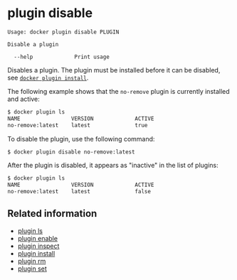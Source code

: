 <!--[metadata]>
+++
title = "plugin disable"
description = "the plugin disable command description and usage"
keywords = ["plugin, disable"]
[menu.main]
parent = "smn_cli"
+++
<![end-metadata]-->

# plugin disable

    Usage: docker plugin disable PLUGIN

    Disable a plugin

      --help             Print usage

Disables a plugin. The plugin must be installed before it can be disabled,
see [`docker plugin install`](plugin_install.md).


The following example shows that the `no-remove` plugin is currently installed
and active:

```bash
$ docker plugin ls
NAME                VERSION             ACTIVE
no-remove:latest    latest              true
```
To disable the plugin, use the following command:

```bash
$ docker plugin disable no-remove:latest
```

After the plugin is disabled, it appears as "inactive" in the list of plugins:

```bash
$ docker plugin ls
NAME                VERSION             ACTIVE
no-remove:latest    latest              false
```

## Related information

* [plugin ls](plugin_ls.md)
* [plugin enable](plugin_enable.md)
* [plugin inspect](plugin_inspect.md)
* [plugin install](plugin_install.md)
* [plugin rm](plugin_rm.md)
* [plugin set](plugin_set.md)
